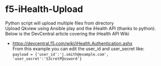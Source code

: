 # f5-iHealth-Upload
Python script will upload multiple files from directory <br />
Upload Qkview using Ansible play and the iHealth API (thanks to python). Below is the DevCentral article covering the iHealth API Wiki<br />
- https://devcentral.f5.com/wiki/iHealth.Authentication.ashx <br />
From this example you can edit the user_id and user_secret like: <br />
`payload = {'user_id':'j.smith@example.com', 'user_secret':'S3cretP@ssword'}`
